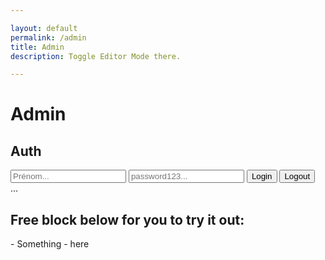 ```yaml
---

layout: default
permalink: /admin
title: Admin
description: Toggle Editor Mode there.

---
```

# Admin

## Auth

<div>
	<input type="text" name="user" id="user" placeholder="Prénom..."/>
	<input type="password" name="password" id="password" placeholder="password123..."/>
	<button id="connection">Login</button>
	<button id="deconnection">Logout</button>
</div>
...

## Free block below for you to try it out:

<div markdown="1" class=" ghcms ghcms-test">
- Something
- here
</div>
